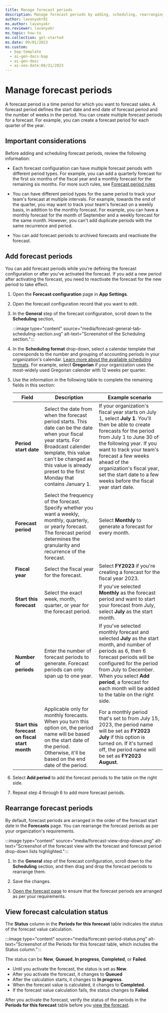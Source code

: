 ```yaml
---
title: Manage forecast periods
description: Manage forecast periods by adding, scheduling, rearranging and viewing calculation status.
author: lavanyakr01
ms.author: lavanyakr
ms.reviewer: lavanyakr
ms.topic: how-to
ms.collection: get-started
ms.date: 09/01/2023
ms.custom:
  - bap-template
  - ai-gen-docs-bap
  - ai-gen-desc
  - ai-seo-date:08/31/2023
---
```


# Manage forecast periods

A forecast period is a time period for which you want to forecast sales. A forecast period defines the start date and end date of forecast period and the number of weeks in the period. You can create multiple forecast periods for a forecast. For example, you can create a forecast period for each quarter of the year.  

## Important considerations

Before adding and scheduling forecast periods, review the following information:

- Each forecast configuration can have multiple forecast periods with different period types. For example, you can add a quarterly forecast for the first six months of the fiscal year and a monthly forecast for the remaining six months. For more such rules, see [Forecast period rules](forecast-periods.md#forecast-period-rules)

- You can have different period types for the same period to track your team's forecast at multiple intervals. For example, towards the end of the quarter, you may want to track your team's forecast on a weekly basis, in addition to the monthly forecast. For example, you can have a monthly forecast for the month of September and a weekly forecast for the same month. However, you can't add duplicate periods with the same recurrence and period.  

- You can add forecast periods to archived forecasts and reactivate the forecast.  

## Add forecast periods

You can add forecast periods while you're defining the forecast configuration or after you've activated the forecast. If you add a new period after activating the forecast, you need to reactivate the forecast for the new period to take effect.

1. Open the **Forecast configuration** page in **App Settings**. 

1. Open the forecast configuration record that you want to edit.
1. In the **General** step of the forecast configuration, scroll down to the **Scheduling** section, 

    :::image type="content" source="media/forecast-general-tab-scheduling-section.svg" alt-text="Screenshot of the Scheduling section.":::

1. In the **Scheduling format** drop-down, select a calendar template that corresponds to the number and grouping of accounting periods in your organization's calendar. [Learn more about the available scheduling formats](forecast-periods.md#scheduling-format). For example, select **Gregorian** if your organization uses the most-widely used Gregorian calender with 12 weeks per quarter.
1. Use the information in the following table to complete the remaining fields in this section:

    | Field | Description |Example scenario |
    | --- | --- | --- |
    | **Period start date** | Select the date from when the forecast period starts. This date can be the date when your fiscal year starts. For Broadcast calender template, this value can't be changed as this value is already preset to the first Monday that contains January 1. | If your organization's fiscal year starts on July 1, select **July 1**. You'll then be able to create forecasts for the period from July 1 to June 30 of the following year. If you want to track your team's forecast a few weeks ahead of the organization's fiscal year, set the start date to a few weeks before the fiscal year start date.  |
    | **Forecast period** | Select the frequency of the forecast. Specify whether you want a weekly, monthly, quarterly, or yearly forecast. The forecast period determines the granularity and recurrence of the forecast. | Select **Monthly** to generate a forecast for every month. |
    | **Fiscal year** | Select the fiscal year for the forecast. | Select **FY2023** if you're creating a forecast for the fiscal year 2023. |
    | **Start this forecast** | Select the exact week, month, quarter, or year for the forecast period.  | If you've selected **Monthly** as the forecast period and want to start your forecast from July, select **July** as the start month. |
    | **Number of periods** | Enter the number of forecast periods to generate. Forecast periods can only span up to one year. | If you've selected monthly forecast and selected **July** as the start month, and number of periods as 6, then 6 forecast periods will be configured for the period from July to December. When you select **Add period**, a forecast for each month will be added to the table on the right side. |
    | **Start this forecast on fiscal start month** | Applicable only for monthly forecasts. When you turn this option on, the period name will be based on the start date of the period. Otherwise, it'll be based on the end date of the period. | For a monthly period that's set to from July 15, 2023, the period name will be set as **FY2023 July** if this option is turned on. If it's turned off, the period name will be set as **FY2023 August**. |

1. Select **Add period** to add the forecast periods to the table on the right side.
1. Repeat step 4 through 6 to add more forecast periods.
    
## Rearrange forecast periods

By default, forecast periods are arranged in the order of the forecast start date in the **Forecasts** page. You can rearrange the forecast periods as per your organization's requirements.

:::image type="content" source="media/forecast-view-drop-down.png" alt-text="Screenshot of the forecast view with the forecast and forecast period drop-down lists highlighted.":::

1. In the **General** step of the forecast configuration, scroll down to the **Scheduling** section, and then drag and drop the forecast periods to rearrange them.

1. Save the changes. 
1. [Open the forecast page](view-forecasts.md) to ensure that the forecast periods are arranged as per your requirements.


## View forecast calculation status

The **Status** column in the **Periods for this forecast** table indicates the status of the forecast value calculation.  

:::image type="content" source="media/forecast-period-status.png" alt-text="Screenshot of the Periods for this forecast table, which includes the Status column.":::

The status can be **New**, **Queued**, **In progress**, **Completed**, or **Failed**. 

- Until you activate the forecast, the status is set as **New**.
- After you activate the forecast, it changes to **Queued**
- After the calculation starts, it changes to **In progress**. 
- When the forecast value is calculated, it changes to **Completed**. 
- If the forecast value calculation fails, the status changes to **Failed**.

After you activate the forecast, verify the status of the periods in the **Periods for this forecast** table before you [view the forecast](view-forecasts.md).  